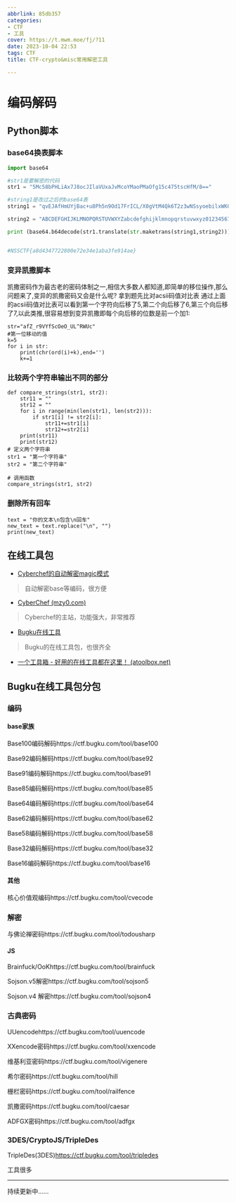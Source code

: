 ```yaml
---
abbrlink: 85db357
categories:
- CTF
- 工具
cover: https://t.mwm.moe/fj/?11
date: 2023-10-04 22:53
tags: CTF
title: CTF-crypto&misc常用解密工具

---
```


# 编码解码

## Python脚本

### base64换表脚本

```python
import base64

#str1是要解密的代码
str1 = "5Mc58bPHLiAx7J8ocJIlaVUxaJvMcoYMaoPMaOfg15c475tscHfM/8=="

#string1是改过之后的base64表
string1 = "qvEJAfHmUYjBac+u8Ph5n9Od17FrICL/X0gVtM4Qk6T2z3wNSsyoebilxWKGZpRD" 

string2 = "ABCDEFGHIJKLMNOPQRSTUVWXYZabcdefghijklmnopqrstuvwxyz0123456789+/"

print (base64.b64decode(str1.translate(str.maketrans(string1,string2))))


#NSSCTF{a8d4347722800e72e34e1aba3fe914ae}
```

### 变异凯撒脚本

凯撒密码作为最古老的密码体制之一,相信大多数人都知道,即简单的移位操作,那么问题来了,变异的凯撒密码又会是什么呢?
拿到题先比对acsii码值对比表
通过上面的acsii码值对比表可以看到第一个字符向后移了5,第二个向后移了6,第三个向后移了7,以此类推,很容易想到变异凯撒即每个向后移的位数是前一个加1:

```
str="afZ_r9VYfScOeO_UL^RWUc"
#第一位移动的值
k=5
for i in str:
    print(chr(ord(i)+k),end='')
    k+=1
```

### 比较两个字符串输出不同的部分

```
def compare_strings(str1, str2):
    str11 = ""
    str12 = ""
    for i in range(min(len(str1), len(str2))):
        if str1[i] != str2[i]:
            str11+=str1[i]
            str12+=str2[i]
    print(str11)
    print(str12)
# 定义两个字符串
str1 = "第一个字符串"
str2 = "第二个字符串"

# 调用函数
compare_strings(str1, str2)
```

### 删除所有回车

```
text = "你的文本\n包含\n回车"
new_text = text.replace("\n", "")
print(new_text)
```

## 在线工具包

- [Cyberchef的自动解密magic模式](https://ctf.mzy0.com/CyberChef3/#recipe=Magic(3,false,false,''))

> 自动解密base等编码，很方便

- [CyberChef (mzy0.com)](https://ctf.mzy0.com/CyberChef3/)

> Cyberchef的主站，功能强大，非常推荐

- [Bugku在线工具](https://ctf.bugku.com/tools)

> Bugku的在线工具包，也很齐全

- [一个工具箱 - 好用的在线工具都在这里！ (atoolbox.net)](http://www.atoolbox.net/)

## Bugku在线工具包分包

### 编码

#### base家族

Base100编码解码https://ctf.bugku.com/tool/base100

Base92编码解码https://ctf.bugku.com/tool/base92

Base91编码解码https://ctf.bugku.com/tool/base91

Base85编码解码https://ctf.bugku.com/tool/base85

Base64编码解码https://ctf.bugku.com/tool/base64

Base62编码解码https://ctf.bugku.com/tool/base62

Base58编码解码https://ctf.bugku.com/tool/base58

Base32编码解码https://ctf.bugku.com/tool/base32

Base16编码解码https://ctf.bugku.com/tool/base16

#### 其他

核心价值观编码https://ctf.bugku.com/tool/cvecode

### 解密

与佛论禅密码https://ctf.bugku.com/tool/todousharp

#### JS

Brainfuck/OoKhttps://ctf.bugku.com/tool/brainfuck

Sojson.v5解密https://ctf.bugku.com/tool/sojson5

Sojson.v4 解密https://ctf.bugku.com/tool/sojson4

### 古典密码

UUencodehttps://ctf.bugku.com/tool/uuencode

XXencode密码https://ctf.bugku.com/tool/xxencode

维基利亚密码https://ctf.bugku.com/tool/vigenere

希尔密码https://ctf.bugku.com/tool/hill

栅栏密码https://ctf.bugku.com/tool/railfence

凯撒密码https://ctf.bugku.com/tool/caesar

ADFGX密码https://ctf.bugku.com/tool/adfgx

### 3DES/CryptoJS/TripleDes

TripleDes(3DES)https://ctf.bugku.com/tool/tripledes



工具很多

------

持续更新中……


